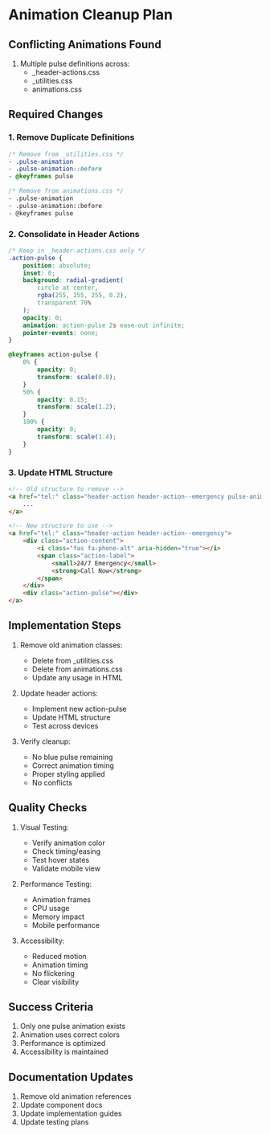 # Animation Cleanup Plan

## Conflicting Animations Found

1. Multiple pulse definitions across:
   - _header-actions.css
   - _utilities.css
   - animations.css

## Required Changes

### 1. Remove Duplicate Definitions

```css
/* Remove from _utilities.css */
- .pulse-animation
- .pulse-animation::before
- @keyframes pulse

/* Remove from animations.css */
- .pulse-animation
- .pulse-animation::before
- @keyframes pulse
```

### 2. Consolidate in Header Actions

```css
/* Keep in _header-actions.css only */
.action-pulse {
    position: absolute;
    inset: 0;
    background: radial-gradient(
        circle at center,
        rgba(255, 255, 255, 0.2),
        transparent 70%
    );
    opacity: 0;
    animation: action-pulse 2s ease-out infinite;
    pointer-events: none;
}

@keyframes action-pulse {
    0% {
        opacity: 0;
        transform: scale(0.8);
    }
    50% {
        opacity: 0.15;
        transform: scale(1.2);
    }
    100% {
        opacity: 0;
        transform: scale(1.4);
    }
}
```

### 3. Update HTML Structure

```html
<!-- Old structure to remove -->
<a href="tel:" class="header-action header-action--emergency pulse-animation">
    ...
</a>

<!-- New structure to use -->
<a href="tel:" class="header-action header-action--emergency">
    <div class="action-content">
        <i class="fas fa-phone-alt" aria-hidden="true"></i>
        <span class="action-label">
            <small>24/7 Emergency</small>
            <strong>Call Now</strong>
        </span>
    </div>
    <div class="action-pulse"></div>
</a>
```

## Implementation Steps

1. Remove old animation classes:
   - Delete from _utilities.css
   - Delete from animations.css
   - Update any usage in HTML

2. Update header actions:
   - Implement new action-pulse
   - Update HTML structure
   - Test across devices

3. Verify cleanup:
   - No blue pulse remaining
   - Correct animation timing
   - Proper styling applied
   - No conflicts

## Quality Checks

1. Visual Testing:
   - Verify animation color
   - Check timing/easing
   - Test hover states
   - Validate mobile view

2. Performance Testing:
   - Animation frames
   - CPU usage
   - Memory impact
   - Mobile performance

3. Accessibility:
   - Reduced motion
   - Animation timing
   - No flickering
   - Clear visibility

## Success Criteria

1. Only one pulse animation exists
2. Animation uses correct colors
3. Performance is optimized
4. Accessibility is maintained

## Documentation Updates

1. Remove old animation references
2. Update component docs
3. Update implementation guides
4. Update testing plans